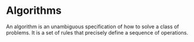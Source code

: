 # Algorithms 

An algorithm is an unambiguous specification of how to solve a class of problems. It is a set of rules that precisely define a sequence of operations.

